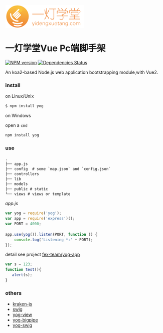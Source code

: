 ![](/assets/logo_a7f0d3c.png)

# 一灯学堂Vue Pc端脚手架

[![NPM version](https://badge.fury.io/js/yog.png)](http://badge.fury.io/js/yog) [![Dependencies Status](https://david-dm.org/fex-team/yog.png)](https://david-dm.org/fex-team/yog)

An koa2-based Node.js web application bootstrapping module,with Vue2.

### install

on Linux/Unix

```bash
$ npm install yog
```

on Windows

open a `cmd`

```bash
npm install yog
```

### use

    .
    ├── app.js
    ├── config  # some `map.json` and `config.json`
    ├── controllers
    ├── lib
    ├── models
    ├── public # static
    └── views # views or template

_app.js_

```js
var yog = require('yog');
var app = require('express')();
var PORT = 4000;

app.use(yog()).listen(PORT, function () {
    console.log('Listening *:' + PORT);
});
```

detail see project [fex-team/yog-app](https://github.com/fex-team/yog-app)

```js
var s = 123;
function test(){
   alert(s);
}
```

### others

* [kraken-js](https://github.com/krakenjs/kraken-js)
* [swig](https://github.com/paularmstrong/swig/)
* [yog-view](https://github.com/fex-team/yog-view)
* [yog-bigpipe](https://github.com/fex-team/yog-bigpipe)
* [yog-swig](https://github.com/fex-team/yog-swig)



